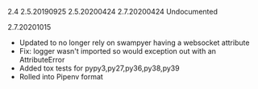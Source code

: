2.4
2.5.20190925
2.5.20200424
2.7.20200424
  Undocumented

2.7.20201015
  - Updated to no longer rely on swampyer having a websocket attribute
  - Fix: logger wasn't imported so would exception out with an AttributeError
  - Added tox tests for pypy3,py27,py36,py38,py39
  - Rolled into Pipenv format


